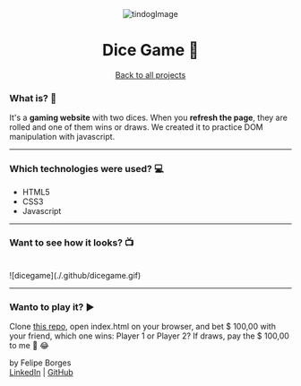 <div align="center">	
	<img src="./.github/tindogimg.png" alt="tindogImage" width="70%"/>	
</div>

<div align="center">
	<h1>Dice Game 🎲</h1>	
</div>

<div align="center" style:"font-size: 12px">	
	<a href="https://github.com/felipejsborges/web_development_bootcamp_projects">Back to all projects</a>
</div>

### What is? 🤔
It's a **gaming website** with two dices. When you **refresh the page**, they are rolled and one of them wins or draws. We created it to practice DOM manipulation with javascript.
<hr>

### Which technologies were used? 💻
- HTML5
- CSS3
- Javascript
<hr>

### Want to see how it looks? 📺<br>
<br>
![dicegame](./.github/dicegame.gif)
<hr>

### Wanto to play it? ▶️
Clone [this repo](https://github.com/felipejsborges/web_development_bootcamp_projects), open index.html on your browser, and bet $ 100,00 with your friend, which one wins: Player 1 or Player 2? If draws, pay the $ 100,00 to me 🤑 😂 

by Felipe Borges<br>
[LinkedIn](https://www.linkedin.com/in/felipejsborges) | [GitHub](https://github.com/felipejsborges)
